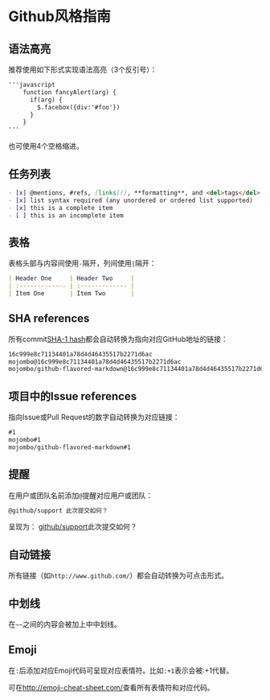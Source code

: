 # Github风格指南

## 语法高亮

推荐使用如下形式实现语法高亮（3个反引号）：

```markdown
'''javascript
    function fancyAlert(arg) {
      if(arg) {
        $.facebox({div:'#foo'})
      }
    }
'''
```

也可使用4个空格缩进。

## 任务列表

```markdown
- [x] @mentions, #refs, [links](), **formatting**, and <del>tags</del> supported
- [x] list syntax required (any unordered or ordered list supported)
- [x] this is a complete item
- [ ] this is an incomplete item
```

## 表格

表格头部与内容间使用`-`隔开，列间使用`|`隔开：

```markdown
| Header One     | Header Two     |
| :------------- | :------------- |
| Item One       | Item Two       |
```

## SHA references

所有commit[SHA-1 hash](http://en.wikipedia.org/wiki/SHA-1)都会自动转换为指向对应GitHub地址的链接：

```markdown
16c999e8c71134401a78d4d46435517b2271d6ac
mojombo@16c999e8c71134401a78d4d46435517b2271d6ac
mojombo/github-flavored-markdown@16c999e8c71134401a78d4d46435517b2271d6ac
```

## 项目中的Issue references

指向Issue或Pull Request的数字自动转换为对应链接：

```markdown
#1
mojombo#1
mojombo/github-flavored-markdown#1
```

## 提醒

在用户或团队名前添加`@`提醒对应用户或团队：

```markdown
@github/support 此次提交如何？
```

呈现为： [github/support](??)此次提交如何？

## 自动链接

所有链接（如`http://www.github.com/`）都会自动转换为可点击形式。

## 中划线

在`~~`之间的内容会被加上中中划线。

## Emoji

在`:`后添加对应Emoji代码可呈现对应表情符。比如`:+1`表示会被:+1代替。

可在<http://emoji-cheat-sheet.com/>查看所有表情符和对应代码。
